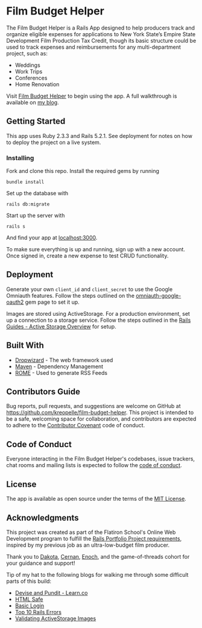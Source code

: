 # Film Budget Helper

The Film Budget Helper is a Rails App designed to help producers track and organize eligible expenses for applications to New York State’s Empire State Development Film Production Tax Credit, though its basic structure could be used to track expenses and reimbursements for any multi-department project, such as:

* Weddings
* Work Trips
* Conferences
* Home Renovation

Visit [Film Budget Helper](#) to begin using the app. A full walkthrough is available on [my blog](#).

## Getting Started

This app uses Ruby 2.3.3 and Rails 5.2.1. See deployment for notes on how to deploy the project on a live system.

### Installing

Fork and clone this repo. Install the required gems by running

```
bundle install
```

Set up the database with

```
rails db:migrate
```

Start up the server with

```
rails s
```

And find your app at [localhost:3000](http://localhost:3000).

To make sure everything is up and running, sign up with a new account. Once signed in, create a new expense to test CRUD functionality.

## Deployment

Generate your own `client_id` and `client_secret` to use the Google Omniauth features. Follow the steps outlined on the [omniauth-google-oauth2](https://github.com/zquestz/omniauth-google-oauth2) gem page to set it up.

Images are stored using ActiveStorage. For a production environment, set up a connection to a storage service. Follow the steps outlined in the [Rails Guides - Active Storage Overview](https://edgeguides.rubyonrails.org/active_storage_overview.html) for setup.

## Built With

* [Dropwizard](http://www.dropwizard.io/1.0.2/docs/) - The web framework used
* [Maven](https://maven.apache.org/) - Dependency Management
* [ROME](https://rometools.github.io/rome/) - Used to generate RSS Feeds

## Contributors Guide

Bug reports, pull requests, and suggestions are welcome on GitHub at https://github.com/kreopelle/film-budget-helper. This project is intended to be a safe, welcoming space for collaboration, and contributors are expected to adhere to the [Contributor Covenant](http://contributor-covenant.org) code of conduct.

## Code of Conduct

Everyone interacting in the Film Budget Helper's codebases, issue trackers, chat rooms and mailing lists is expected to follow the [code of conduct](https://github.com/kreopelle/film-budget-helper/blob/master/CODE_OF_CONDUCT.md).

## License

The app is available as open source under the terms of the [MIT License](https://opensource.org/licenses/MIT).

## Acknowledgments

This project was created as part of the Flatiron School's Online Web Development program to fulfill the [Rails Portfolio Project requirements](https://github.com/learn-co-students/rails-assessment-v-000), inspired by my previous job as an ultra-low-budget film producer.

Thank you to [Dakota](https://github.com/DakotaLMartinez), [Cernan](https://github.com/cernanb), [Enoch](https://github.com/Enoch2k2), and the game-of-threads cohort for your guidance and support!

Tip of my hat to the following blogs for walking me through some difficult parts of this build:
* [Devise and Pundit - Learn.co](https://learn.co/lessons/devise_pundit_readme)
* [HTML Safe](https://gist.github.com/joekur/73779c40c481a2f8a44f)
* [Basic Login](https://www.railstutorial.org/book/basic_login)
* [Top 10 Rails Errors](https://rollbar.com/blog/top-10-ruby-on-rails-errors/)
* [Validating ActiveStorage Images](https://www.youtube.com/watch?v=qP7kFDimygc)
